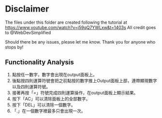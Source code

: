 # Disclaimer

The files under this folder are created following the tutorial at https://www.youtube.com/watch?v=j59qQ7YWLxw&t=1403s
All credit goes to @WebDevSimplified

Should there be any issues, please let me know.
Thank you for anyone who stops by!


## Functionality Analysis
1. 點按任一數字，數字會出現在output面板上。
2. 後點按四則運算符號會把之前點按的數字推上Output面板上部，連帶顯現數字以及四則運算符號。
3. 接著再按「=」符號完成四則運算操作，在output面板上顯示結果。
4. 按下「AC」可以清除面板上的全部數字。
5. 按下「DEL」可以清除一個數字。
6. 「.」在一個數字裡最多只會出現一次。
